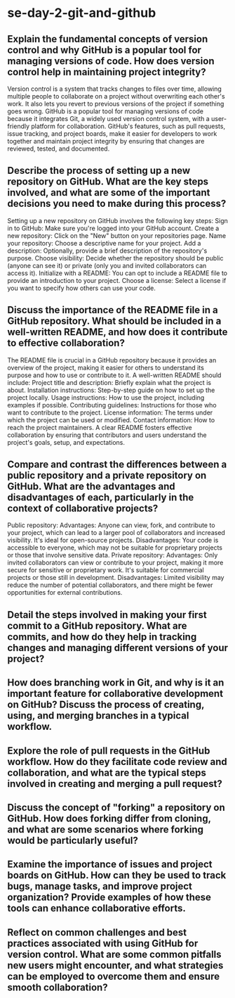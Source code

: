# se-day-2-git-and-github
## Explain the fundamental concepts of version control and why GitHub is a popular tool for managing versions of code. How does version control help in maintaining project integrity?
Version control is a system that tracks changes to files over time, allowing multiple people to collaborate on a project without overwriting each other's work. It also lets you revert to previous versions of the project if something goes wrong. GitHub is a popular tool for managing versions of code because it integrates Git, a widely used version control system, with a user-friendly platform for collaboration. GitHub's features, such as pull requests, issue tracking, and project boards, make it easier for developers to work together and maintain project integrity by ensuring that changes are reviewed, tested, and documented.

## Describe the process of setting up a new repository on GitHub. What are the key steps involved, and what are some of the important decisions you need to make during this process?
Setting up a new repository on GitHub involves the following key steps:
  Sign in to GitHub: Make sure you're logged into your GitHub account.
  Create a new repository: Click on the "New" button on your repositories page.
  Name your repository: Choose a descriptive name for your project.
  Add a description: Optionally, provide a brief description of the repository's purpose.
  Choose visibility: Decide whether the repository should be public (anyone can see it) or private (only you and invited collaborators can access it).
  Initialize with a README: You can opt to include a README file to provide an introduction to your project.
  Choose a license: Select a license if you want to specify how others can use your code.
  
## Discuss the importance of the README file in a GitHub repository. What should be included in a well-written README, and how does it contribute to effective collaboration?
The README file is crucial in a GitHub repository because it provides an overview of the project, making it easier for others to understand its purpose and how to use or contribute to it. 
A well-written README should include:
  Project title and description: Briefly explain what the project is about.
  Installation instructions: Step-by-step guide on how to set up the project locally.
  Usage instructions: How to use the project, including examples if possible.
  Contributing guidelines: Instructions for those who want to contribute to the project.
  License information: The terms under which the project can be used or modified.
  Contact information: How to reach the project maintainers.
A clear README fosters effective collaboration by ensuring that contributors and users understand the project's goals, setup, and expectations.

## Compare and contrast the differences between a public repository and a private repository on GitHub. What are the advantages and disadvantages of each, particularly in the context of collaborative projects?
Public repository:
  Advantages: Anyone can view, fork, and contribute to your project, which can lead to a larger pool of collaborators and increased visibility. It's ideal for open-source projects.
  Disadvantages: Your code is accessible to everyone, which may not be suitable for proprietary projects or those that involve sensitive data.
Private repository:
  Advantages: Only invited collaborators can view or contribute to your project, making it more secure for sensitive or proprietary work. It's suitable for commercial projects or those still in development.
  Disadvantages: Limited visibility may reduce the number of potential collaborators, and there might be fewer opportunities for external contributions.

## Detail the steps involved in making your first commit to a GitHub repository. What are commits, and how do they help in tracking changes and managing different versions of your project?

## How does branching work in Git, and why is it an important feature for collaborative development on GitHub? Discuss the process of creating, using, and merging branches in a typical workflow.

## Explore the role of pull requests in the GitHub workflow. How do they facilitate code review and collaboration, and what are the typical steps involved in creating and merging a pull request?

## Discuss the concept of "forking" a repository on GitHub. How does forking differ from cloning, and what are some scenarios where forking would be particularly useful?

## Examine the importance of issues and project boards on GitHub. How can they be used to track bugs, manage tasks, and improve project organization? Provide examples of how these tools can enhance collaborative efforts.

## Reflect on common challenges and best practices associated with using GitHub for version control. What are some common pitfalls new users might encounter, and what strategies can be employed to overcome them and ensure smooth collaboration?
